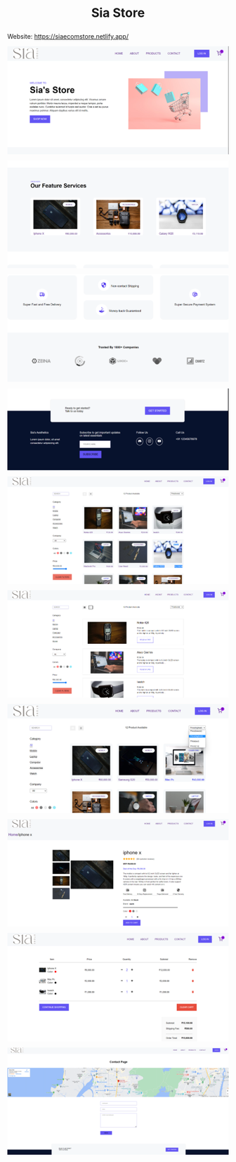 # <p align="center"> Sia Store </p>
Website: https://siaecomstore.netlify.app/

<img src="assests\1pic.png" align="center"></img>

<img src="assests\2nd.png" align="center"></img>

<img src="assests\3rd.png" align="center"></img>

<img src="assests\4th.png" align="center"></img>

<img src="assests\6th.png" align="center"></img>

<img src="assests\7th.png" align="center"></img>

<img src="assests\8th.png" align="center"></img>

<img src="assests\9th.png" align="center"></img>

<img src="assests\10th.png" align="center"></img>

<img src="assests\12th.png" align="center"></img>
